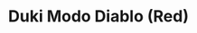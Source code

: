 ---
title: Duki Modo Diablo (Red)
category: 01_artistas
designSlug: duki-modo-diablo-red
image: '/products/cabezotas/duki-modo-diablo-red/principal.jpg'
imageHover: '/products/cabezotas/duki-modo-diablo-red/normal.jpg'
prendas: [
    {   
        title: 'Remera',
        slug: 'remera',          
        image: '/products/cabezotas/duki-modo-diablo-red/normal.jpg',
        price: 'remerasPrecio',
        talles: 'remerasTalles'
    },
    {
        title: 'Remera Oversize',
        slug: 'remera-oversize',
        image: '/products/cabezotas/duki-modo-diablo-red/oversize.jpg',
         price: 'oversizePrecio',
        talles: 'oversizeTalles'
    },
    {
        title: 'Pupera Oversize',
        slug: 'pupera-oversize',
        image: '/products/cabezotas/duki-modo-diablo-red/pupera.jpg',
        price: 'remerasPrecio',
        talles: 'remerasTalles'
    },
    {
         title: 'Buzo',
         slug: 'buzo',
         image: '/products/cabezotas/duki-modo-diablo-red/buzo.jpg',
         price: buzosPrecio,
        talles: 'BuzosTalles'
     },
    {
        title: 'Musculosa M',
        slug: 'musculosa-mujer',
        image: '/products/cabezotas/duki-modo-diablo-red/musculosa.jpg',
        price: 'musculosaPrecio',
        talles: 'musculosasMujerTalles'
    },
    {
        title: 'Musculosa H',
        slug: 'musculoso',
        image: '/products/cabezotas/duki-modo-diablo-red/musculoso.jpg',
        price: 'musculosaPrecio',
        talles: 'musculosasHombreTalles'
    }
]
---
